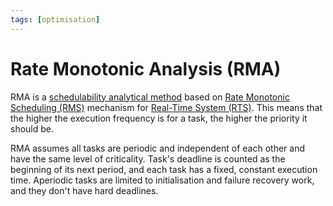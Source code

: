 ```yaml
---
tags: [optimisation]
---
```


# Rate Monotonic Analysis (RMA)

RMA is a [schedulability analytical method](202407151211.md) based on
[Rate Monotonic Scheduling (RMS)](202404141555.md) mechanism for [Real-Time System (RTS)](202403301908.md).
This means that the higher the execution frequency is for a task, the higher the
priority it should be.

RMA assumes all tasks are periodic and independent of each other and have the
same level of criticality. Task's deadline is counted as the beginning of its
next period, and each task has a fixed, constant execution time. Aperiodic tasks
are limited to initialisation and failure recovery work, and they don't have
hard deadlines.

